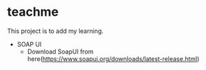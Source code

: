 # teachme
This project is to add my learning.

* SOAP UI
  * Download SoapUI from here(https://www.soapui.org/downloads/latest-release.html)
